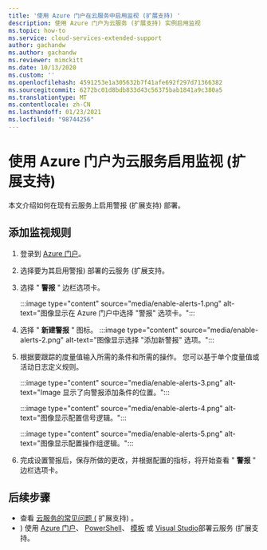```yaml
---
title: '使用 Azure 门户在云服务中启用监视 (扩展支持) '
description: 使用 Azure 门户为云服务 (扩展支持) 实例启用监视
ms.topic: how-to
ms.service: cloud-services-extended-support
author: gachandw
ms.author: gachandw
ms.reviewer: mimckitt
ms.date: 10/13/2020
ms.custom: ''
ms.openlocfilehash: 4591253e1a305632b7f41afe692f297d71366382
ms.sourcegitcommit: 6272bc01d8bdb833d43c56375bab1841a9c380a5
ms.translationtype: MT
ms.contentlocale: zh-CN
ms.lasthandoff: 01/23/2021
ms.locfileid: "98744256"
---
```

# <a name="enable-monitoring-for-cloud-services-extended-support-using-the-azure-portal"></a>使用 Azure 门户为云服务启用监视 (扩展支持) 

本文介绍如何在现有云服务上启用警报 (扩展支持) 部署。 

## <a name="add-monitoring-rules"></a>添加监视规则
1. 登录到 [Azure 门户](https://portal.azure.com)。 
2. 选择要为其启用警报) 部署的云服务 (扩展支持。 
3. 选择 " **警报** " 边栏选项卡。 

    :::image type="content" source="media/enable-alerts-1.png" alt-text="图像显示在 Azure 门户中选择 &quot;警报&quot; 选项卡。":::

4. 选择 " **新建警报** " 图标。
     :::image type="content" source="media/enable-alerts-2.png" alt-text="图像显示选择 &quot;添加新警报&quot; 选项。":::

5. 根据要跟踪的度量值输入所需的条件和所需的操作。 您可以基于单个度量值或活动日志定义规则。 

     :::image type="content" source="media/enable-alerts-3.png" alt-text="Image 显示了向警报添加条件的位置。":::

     :::image type="content" source="media/enable-alerts-4.png" alt-text="图像显示配置信号逻辑。":::

     :::image type="content" source="media/enable-alerts-5.png" alt-text="图像显示配置操作组逻辑。":::

6. 完成设置警报后，保存所做的更改，并根据配置的指标，将开始查看 " **警报** " 边栏选项卡。

## <a name="next-steps"></a>后续步骤 
- 查看 [云服务的常见问题 (](faq.md) 扩展支持) 。
- ) 使用 [Azure 门户](deploy-portal.md)、 [PowerShell](deploy-powershell.md)、 [模板](deploy-template.md) 或 [Visual Studio](deploy-visual-studio.md)部署云服务 (扩展支持。